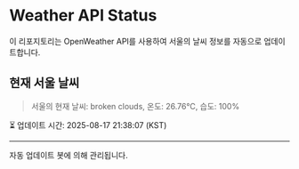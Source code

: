 
# Weather API Status

이 리포지토리는 OpenWeather API를 사용하여 서울의 날씨 정보를 자동으로 업데이트합니다.

## 현재 서울 날씨
> 서울의 현재 날씨: broken clouds, 온도: 26.76°C, 습도: 100%

⏳ 업데이트 시간: 2025-08-17 21:38:07 (KST)

---
자동 업데이트 봇에 의해 관리됩니다.
